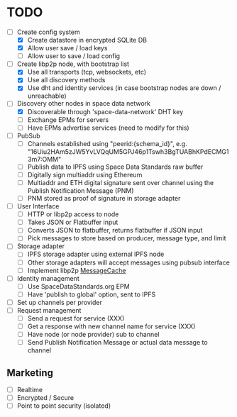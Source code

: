 # TODO

- [ ] Create config system
  - [x] Create datastore in encrypted SQLite DB
  - [x] Allow user save / load keys
  - [ ] Allow user to save / load config
- [ ] Create libp2p node, with bootstrap list
  - [x] Use all transports (tcp, websockets, etc)
  - [x] Use all discovery methods
  - [x] Use dht and identity services (in case bootstrap nodes are down / unreachable)
- [ ] Discovery other nodes in space data network
  - [x] Discoverable through 'space-data-network' DHT key
  - [ ] Exchange EPMs for servers
  - [ ] Have EPMs advertise services (need to modify for this)
- [ ] PubSub
  - [ ] Channels established using "peerid:{schema_id}", e.g. "16Uiu2HAm5zJW5YvLVQqUM5GPJ46p1Tswh3BgTUABhKPdECMG13m7:OMM"
  - [ ] Publish data to IPFS using Space Data Standards raw buffer
  - [ ] Digitally sign multiaddr using Ethereum
  - [ ] Multiaddr and ETH digital signature sent over channel using the Publish Notification Message (PNM)
  - [ ] PNM stored as proof of signature in storage adapter
- [ ] User Interface
  - [ ] HTTP or libp2p access to node
  - [ ] Takes JSON or Flatbuffer input
  - [ ] Converts JSON to flatbuffer, returns flatbuffer if JSON input
  - [ ] Pick messages to store based on producer, message type, and limit
- [ ] Storage adapter
  - [ ] IPFS storage adapter using external IPFS node
  - [ ] Other storage adapters will accept messages using pubsub interface
  - [ ] Implement libp2p [MessageCache](https://github.com/ChainSafe/js-libp2p-gossipsub/blob/f255ae4907ea1eb64272b27534794d6b8be1321d/src/message-cache.ts#L26)
- [ ] Identity management
  - [ ] Use SpaceDataStandards.org EPM
  - [ ] Have 'publish to global' option, sent to IPFS
- [ ] Set up channels per provider
- [ ] Request management
  - [ ] Send a request for service (XXX)
  - [ ] Get a response with new channel name for service (XXX)
  - [ ] Have node (or node provider) sub to channel
  - [ ] Send Publish Notification Message or actual data message to channel

## Marketing

- [ ] Realtime
- [ ] Encrypted / Secure
- [ ] Point to point security (isolated)
